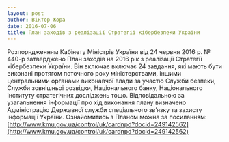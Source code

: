 ```yaml
---
layout: post
author: Віктор Жора
date: 2016-07-06
title: План заходів з реалізації Стратегії кібербезпеки України
---
```


Розпорядженням Кабінету Міністрів України від 24 червня 2016 р. № 440-р затверджено План заходів на 2016 рік з реалізації Стратегії кібербезпеки України. Він включає включає 24 завдання, які мають бути виконані протягом поточного року міністерствами, іншими центральними органами виконавчої влади за участю Служби безпеки, Служби зовнішньої розвідки, Національного банку, Національного інституту стратегічних досліджень тощо. Відповідальною за узагальнення інформації про хід виконання плану визначено Адміністрацію Державної служби спеціального зв’язку та захисту інформації України. Ознайомитись з Планом можна за посиланням: [http://www.kmu.gov.ua/control/uk/cardnpd?docid=249142562](http://www.kmu.gov.ua/control/uk/cardnpd?docid=249142562)
